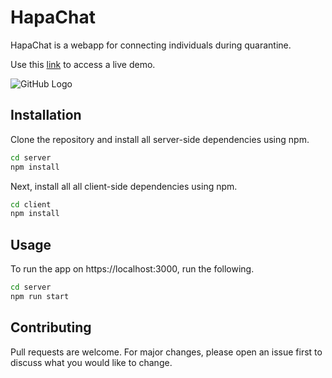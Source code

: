 # HapaChat

HapaChat is a webapp for connecting individuals during quarantine. 

Use this [link](https://5d9acb4fd64adca3fe11d0c2--hungry-feynman-6955e4.netlify.app/?fbclid=IwAR1WAUm7pmJ4nrbteAbRWuXGHI7l34Kyf1JaZjjO87Xl-RqAYgRGrYK3aLI) to access a live demo.

![GitHub Logo](https://www.moorenets.com/hapa.png)

## Installation

Clone the repository and install all server-side dependencies using npm.

```bash
cd server
npm install
```

Next, install all all client-side dependencies using npm.

```bash
cd client
npm install
```

## Usage

To run the app on https://localhost:3000, run the following.

```bash
cd server
npm run start
```

## Contributing
Pull requests are welcome. For major changes, please open an issue first to discuss what you would like to change.
